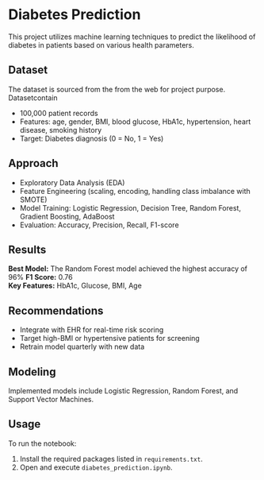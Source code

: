 # Diabetes Prediction

This project utilizes machine learning techniques to predict the likelihood of diabetes in patients based on various health parameters.

## Dataset

The dataset is sourced from the from the web for project purpose.
Datasetcontain
- 100,000 patient records  
- Features: age, gender, BMI, blood glucose, HbA1c, hypertension, heart disease, smoking history  
- Target: Diabetes diagnosis (0 = No, 1 = Yes)

## Approach

- Exploratory Data Analysis (EDA)
- Feature Engineering (scaling, encoding, handling class imbalance with SMOTE)
- Model Training: Logistic Regression, Decision Tree, Random Forest, Gradient Boosting, AdaBoost
- Evaluation: Accuracy, Precision, Recall, F1-score

## Results

**Best Model:** The Random Forest model achieved the highest accuracy of 96% 
**F1 Score:** 0.76  
**Key Features:** HbA1c, Glucose, BMI, Age

## Recommendations

- Integrate with EHR for real-time risk scoring  
- Target high-BMI or hypertensive patients for screening  
- Retrain model quarterly with new data

## Modeling

Implemented models include Logistic Regression, Random Forest, and Support Vector Machines.


## Usage

To run the notebook:
1. Install the required packages listed in `requirements.txt`.
2. Open and execute `diabetes_prediction.ipynb`.

